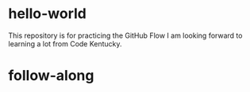 # hello-world
This repository is for practicing the GitHub Flow
I am looking forward to learning a lot from Code Kentucky.
# follow-along
